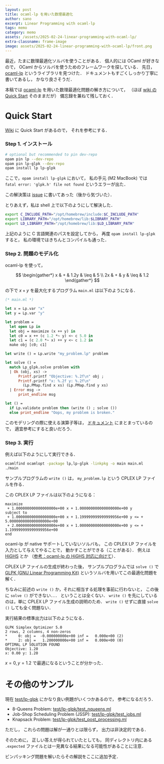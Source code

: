 ```yaml
---
layout: post
title: ocaml-lp を用いた数理最適化
author: sano
excerpt: Linear Programming with ocaml-lp
tags: memo
category: memo
assets: /assets/2025-02-24-linear-programming-with-ocaml-lp/
extra-classname: frame-image
image: assets/2025-02-24-linear-programming-with-ocaml-lp/front.png
---
```


最近，たまに数理最適化ソルバを使うことがある．
個人的には OCaml が好きなので，
OCaml からソルバを使うためのフレームワークを探している．
先日，
[ocaml-lp](https://github.com/ktahar/ocaml-lp)
というライブラリを見つけた．
ドキュメントもすごくしっかり丁寧に書いてあるし，
かなり良さそうだ．

本稿では
[ocaml-lp](https://github.com/ktahar/ocaml-lp)
を用いた数理最適化問題の解き方について，
（ほぼ [wiki の Quick Start](https://github.com/ktahar/ocaml-lp/wiki/Quick_Start)
そのままだが）
備忘録を兼ねて残しておく．

# Quick Start

[Wiki](https://github.com/ktahar/ocaml-lp/wiki/Quick_Start)
に Quick Start があるので，
それを参考にする．

### Step 1. インストール

```bash
# optional but recommended to pin dev-repo
opam pin lp --dev-repo
opam pin lp-glpk --dev-repo
opam install lp lp-glpk
```

ここで，`opam install lp-glpk` において，
私の手元 (M2 MacBook) では
`fatal error: 'glpk.h' file not found`
というエラーが出た．

この解決策は
[issue](https://github.com/ktahar/ocaml-lp/issues/6)
に書いてあった（後から気づいた）．

とりあえず，私は shell 上で以下のようにして解決した．

```bash
export C_INCLUDE_PATH="/opt/homebrew/include:$C_INCLUDE_PATH"
export LIBRARY_PATH="/opt/homebrew/lib:$LIBRARY_PATH"
export LD_LIBRARY_PATH="/opt/homebrew/lib:$LD_LIBRARY_PATH"
```

上記のように C 言語関連のパスを設定してから，
再度 `opam install lp-glpk` すると，
私の環境ではきちんとコンパイルも通った．

### Step 2. 問題のモデル化

ocaml-lp を使って，

$$
\begin{gather*}
x  & + & 1.2y & \leq & 5 \\
2x & + & y    & \leq & 1.2
\end{gather*}
$$

の下で
$x + y$ を最大化するプログラム `main.ml` は以下のようになる．

```ocaml
(* main.ml *)

let x = Lp.var "x"
let y = Lp.var "y"

let problem =
  let open Lp in
  let obj = maximize (x ++ y) in
  let c0 = x ++ (c 1.2 *~ y) <~ c 5.0 in
  let c1 = (c 2.0 *~ x) ++ y <~ c 1.2 in
  make obj [c0; c1]

let write () = Lp.write "my_problem.lp" problem

let solve () =
  match Lp_glpk.solve problem with
  | Ok (obj, xs) ->
      Printf.printf "Objective: %.2f\n" obj ;
      Printf.printf "x: %.2f y: %.2f\n"
        (Lp.PMap.find x xs) (Lp.PMap.find y xs)
  | Error msg ->
      print_endline msg

let () =
  if Lp.validate problem then (write () ; solve ())
  else print_endline "Oops, my problem is broken."
```

このモデリングの際に使える演算子等は，
[ドキュメント](https://ktahar.github.io/ocaml-lp/lp/Lp/index.html)
にまとまっているので，
適宜参考にすると良いだろう．

### Step 3. 実行

例えば以下のようにして実行できる．

```bash
ocamlfind ocamlopt -package lp,lp-glpk -linkpkg -o main main.ml
./main
```

サンプルプログラムの `write ()` は，
`my_problem.lp` という CPLEX LP ファイルを作る．

この CPLEX LP ファイルは以下のようになる：

```
maximize
 + 1.000000000000000000e+00 x + 1.000000000000000000e+00 y
subject to
 + 1.000000000000000000e+00 x + 1.199999999999999956e+00 y <= + 5.000000000000000000e+00
 + 2.000000000000000000e+00 x + 1.000000000000000000e+00 y <= + 1.199999999999999956e+00
end
```

ocaml-lp が native サポートしていないソルバも，
この CPLEX LP ファイルを入力として与えてやることで，
動かすことができる（ことがある）．
例えは [HiGHS](https://github.com/ERGO-Code/HiGHS) とか
（[参考：ocaml-lp の HiGHS 対応に向けて](/blog/2025/02/24/towards-adding-highs-support-to-ocaml-lp.html)）．

CPLEX LP ファイルの生成が終わった後，
サンプルプログラムでは `solve ()` で
[GLPK (GNU Linear Programming Kit)](https://www.gnu.org/software/glpk/)
というソルバを用いてこの最適化問題を解く．

ちなみに前述の `write ()` か，それに相当する処理を事前に行わないと，
この後に `solve ()` ができない．．．
ということは全くない．
`write ()` を先にしているのは，単に CPLEX LP ファイル生成の説明のため．
`write ()` せずに直接 `solve ()` しても全く問題ない．

実行結果の標準出力は以下のようになる．

```
GLPK Simplex Optimizer 5.0
2 rows, 2 columns, 4 non-zeros
*     0: obj =  -0.000000000e+00 inf =   0.000e+00 (2)
*     2: obj =   1.200000000e+00 inf =   0.000e+00 (0)
OPTIMAL LP SOLUTION FOUND
Objective: 1.20
x: 0.00 y: 1.20
```

$x = 0, y = 1.2$ で最適になるということが分かった．

# その他のサンプル

現在 [test/lp-glpk](https://github.com/ktahar/ocaml-lp/tree/master/test/lp-glpk)
にかなり良い例題がいくつかあるので，
参考になるだろう．

- 8-Queens Problem:
  [test/lp-glpk/test_nqueens.ml](https://github.com/ktahar/ocaml-lp/blob/669a32cbc36fe16197272a8ba673394707bceb07/test/lp-glpk/test_nqueens.ml)
- Job-Shop Scheduling Problem (JSSP):
  [test/lp-glpk/test_jobs.ml](https://github.com/ktahar/ocaml-lp/blob/669a32cbc36fe16197272a8ba673394707bceb07/test/lp-glpk/test_jobs.ml)
- Knapsack Problem:
  [test/lp-glpk/test_post_processing.ml](https://github.com/ktahar/ocaml-lp/blob/669a32cbc36fe16197272a8ba673394707bceb07/test/lp-glpk/test_post_processing.ml)

ただし，
これらの問題は解が一通りとは限らず，
出力は非決定的である．

そのために，
正しい答えが得られていたとしても，
同ディレクトリ内にある `.expected` ファイルとは一見異なる結果になる可能性があることに注意．

ビンパッキング問題を解いたらその解説をここに追加予定．
